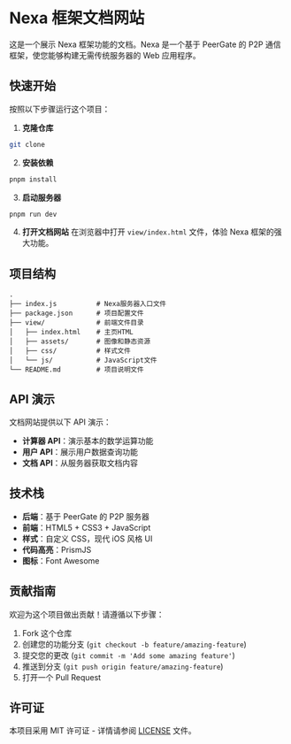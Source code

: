 # Nexa 框架文档网站

这是一个展示 Nexa 框架功能的文档。Nexa 是一个基于 PeerGate 的 P2P 通信框架，使您能够构建无需传统服务器的 Web 应用程序。

## 快速开始

按照以下步骤运行这个项目：

1. **克隆仓库**

```bash
git clone
```

2. **安装依赖**

```bash
pnpm install
```

3. **启动服务器**

```bash
pnpm run dev
```

4. **打开文档网站**
   在浏览器中打开 `view/index.html` 文件，体验 Nexa 框架的强大功能。

## 项目结构

```
.
├── index.js          # Nexa服务器入口文件
├── package.json      # 项目配置文件
├── view/             # 前端文件目录
│   ├── index.html    # 主页HTML
│   ├── assets/       # 图像和静态资源
│   ├── css/          # 样式文件
│   └── js/           # JavaScript文件
└── README.md         # 项目说明文件
```

## API 演示

文档网站提供以下 API 演示：

- **计算器 API**：演示基本的数学运算功能
- **用户 API**：展示用户数据查询功能
- **文档 API**：从服务器获取文档内容

## 技术栈

- **后端**：基于 PeerGate 的 P2P 服务器
- **前端**：HTML5 + CSS3 + JavaScript
- **样式**：自定义 CSS，现代 iOS 风格 UI
- **代码高亮**：PrismJS
- **图标**：Font Awesome

## 贡献指南

欢迎为这个项目做出贡献！请遵循以下步骤：

1. Fork 这个仓库
2. 创建您的功能分支 (`git checkout -b feature/amazing-feature`)
3. 提交您的更改 (`git commit -m 'Add some amazing feature'`)
4. 推送到分支 (`git push origin feature/amazing-feature`)
5. 打开一个 Pull Request

## 许可证

本项目采用 MIT 许可证 - 详情请参阅 [LICENSE](LICENSE) 文件。
